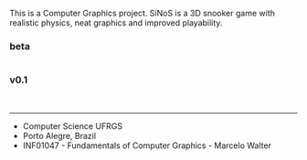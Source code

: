 This is a Computer Graphics project. SiNoS is a 3D snooker game with realistic physics, neat graphics and improved playability.

### beta ###
![![](http://img709.imageshack.us/img709/6025/screenshot2xa.th.png)](http://img709.imageshack.us/img709/6025/screenshot2xa.png)

### v0.1 ###
![![](http://img194.imageshack.us/img194/5158/screenshotbb.th.png)](http://img194.imageshack.us/img194/5158/screenshotbb.png)
![![](http://img686.imageshack.us/img686/4793/screenshot2kg.th.png)](http://img686.imageshack.us/img686/4793/screenshot2kg.png)


---


  * Computer Science UFRGS
  * Porto Alegre, Brazil
  * INF01047 - Fundamentals of Computer Graphics - Marcelo Walter